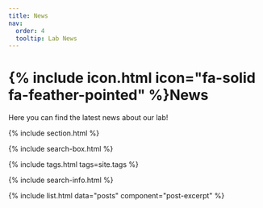 ```yaml
---
title: News
nav:
  order: 4
  tooltip: Lab News
---
```


# {% include icon.html icon="fa-solid fa-feather-pointed" %}News

Here you can find the latest news about our lab!

{% include section.html %}

{% include search-box.html %}

{% include tags.html tags=site.tags %}

{% include search-info.html %}

{% include list.html data="posts" component="post-excerpt" %}
